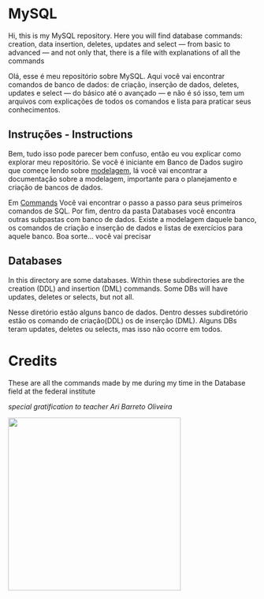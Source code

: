 # MySQL
  
 Hi, this is my MySQL repository. Here you will find database commands: creation, data insertion, deletes, updates and select — from basic to advanced — and not only that, there is a file with explanations of all the commands
 
 Olá, esse é meu repositório sobre MySQL. Aqui você vai encontrar comandos de banco de dados: de criação, inserção de dados, deletes, updates e select — do básico até o avançado — e não é só isso, tem um arquivos com explicações de todos os comandos e lista para praticar seus conhecimentos.

## Instruções - Instructions

Bem, tudo isso pode parecer bem confuso, então eu vou explicar como explorar meu repositório. Se você é iniciante em Banco de Dados sugiro que começe lendo sobre <a href='https://github.com/charlon-156/MySQL/blob/main/Modelagem.md'>modelagem</a>, lá você vai encontrar a documentação sobre a modelagem, importante para o planejamento e criação de bancos de dados. 

Em <a href='https://github.com/charlon-156/MySQL/blob/main/Commands.md'>Commands</a> Você vai encontrar o passo a passo para seus primeiros comandos de SQL. Por fim, dentro da pasta Databases você encontra outras subpastas com banco de dados. Existe a modelagem daquele banco, os comandos de criação e inserção de dados e listas de exercícios para aquele banco. Boa sorte... você vai precisar 

## Databases

In this directory are some databases. Within these subdirectories are the creation (DDL) and insertion (DML) commands. Some DBs will have updates, deletes or selects, but not all.

Nesse diretório estão alguns banco de dados. Dentro desses subdiretório estão os comando de criação(DDL) os de inserção (DML). Alguns DBs teram updates, deletes ou selects, mas isso não ocorre em todos.

# Credits 

These are all the commands made by me during my time in the Database field at the federal institute

*special gratification to teacher Ari Barreto Oliveira*

<img src="https://pbs.twimg.com/media/FYwMlPZXkAAN1Iz?format=jpg&name=large" width="350px">
